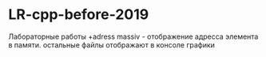 # LR-cpp-before-2019
Лабораторные работы
+adress massiv - отображение адресса элемента в памяти.
остальные файлы отображают в консоле графики
